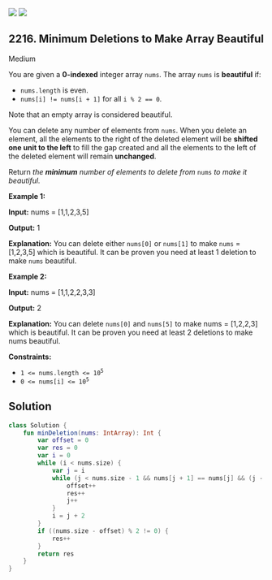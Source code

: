 [![](https://img.shields.io/github/stars/javadev/LeetCode-in-Kotlin?label=Stars&style=flat-square)](https://github.com/javadev/LeetCode-in-Kotlin)
[![](https://img.shields.io/github/forks/javadev/LeetCode-in-Kotlin?label=Fork%20me%20on%20GitHub%20&style=flat-square)](https://github.com/javadev/LeetCode-in-Kotlin/fork)

## 2216\. Minimum Deletions to Make Array Beautiful

Medium

You are given a **0-indexed** integer array `nums`. The array `nums` is **beautiful** if:

*   `nums.length` is even.
*   `nums[i] != nums[i + 1]` for all `i % 2 == 0`.

Note that an empty array is considered beautiful.

You can delete any number of elements from `nums`. When you delete an element, all the elements to the right of the deleted element will be **shifted one unit to the left** to fill the gap created and all the elements to the left of the deleted element will remain **unchanged**.

Return _the **minimum** number of elements to delete from_ `nums` _to make it_ _beautiful._

**Example 1:**

**Input:** nums = [1,1,2,3,5]

**Output:** 1

**Explanation:** You can delete either `nums[0]` or `nums[1]` to make `nums` = [1,2,3,5] which is beautiful. It can be proven you need at least 1 deletion to make `nums` beautiful.

**Example 2:**

**Input:** nums = [1,1,2,2,3,3]

**Output:** 2

**Explanation:** You can delete `nums[0]` and `nums[5]` to make nums = [1,2,2,3] which is beautiful. It can be proven you need at least 2 deletions to make nums beautiful.

**Constraints:**

*   <code>1 <= nums.length <= 10<sup>5</sup></code>
*   <code>0 <= nums[i] <= 10<sup>5</sup></code>

## Solution

```kotlin
class Solution {
    fun minDeletion(nums: IntArray): Int {
        var offset = 0
        var res = 0
        var i = 0
        while (i < nums.size) {
            var j = i
            while (j < nums.size - 1 && nums[j + 1] == nums[j] && (j - offset) % 2 == 0) {
                offset++
                res++
                j++
            }
            i = j + 2
        }
        if ((nums.size - offset) % 2 != 0) {
            res++
        }
        return res
    }
}
```